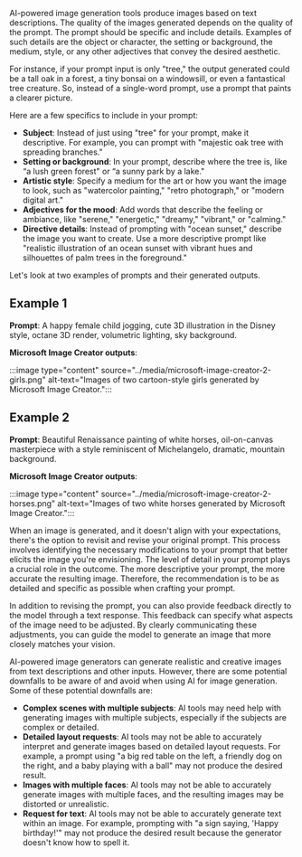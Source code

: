 AI-powered image generation tools produce images based on text descriptions. The quality of the images generated depends on the quality of the prompt. The prompt should be specific and include details. Examples of such details are the object or character, the setting or background, the medium, style, or any other adjectives that convey the desired aesthetic.

For instance, if your prompt input is only "tree," the output generated could be a tall oak in a forest, a tiny bonsai on a windowsill, or even a fantastical tree creature. So, instead of a single-word prompt, use a prompt that paints a clearer picture.

Here are a few specifics to include in your prompt:

- **Subject**: Instead of just using "tree" for your prompt, make it descriptive. For example, you can prompt with "majestic oak tree with spreading branches."
- **Setting or background**: In your prompt, describe where the tree is, like “a lush green forest" or “a sunny park by a lake."
- **Artistic style**: Specify a medium for the art or how you want the image to look, such as "watercolor painting," "retro photograph," or "modern digital art."
- **Adjectives for the mood**: Add words that describe the feeling or ambiance, like "serene," "energetic," "dreamy," "vibrant," or "calming."
- **Directive details**: Instead of prompting with "ocean sunset," describe the image you want to create. Use a more descriptive prompt like "realistic illustration of an ocean sunset with vibrant hues and silhouettes of palm trees in the foreground."

Let's look at two examples of prompts and their generated outputs.

## Example 1

**Prompt**: A happy female child jogging, cute 3D illustration in the Disney style, octane 3D render, volumetric lighting, sky background.

**Microsoft Image Creator outputs**:

:::image type="content" source="../media/microsoft-image-creator-2-girls.png" alt-text="Images of two cartoon-style girls generated by Microsoft Image Creator.":::

## Example 2

**Prompt**: Beautiful Renaissance painting of white horses, oil-on-canvas masterpiece with a style reminiscent of Michelangelo, dramatic, mountain background.

**Microsoft Image Creator outputs**:

:::image type="content" source="../media/microsoft-image-creator-2-horses.png" alt-text="Images of two white horses generated by Microsoft Image Creator.":::

When an image is generated, and it doesn't align with your expectations, there's the option to revisit and revise your original prompt. This process involves identifying the necessary modifications to your prompt that better elicits the image you're envisioning. The level of detail in your prompt plays a crucial role in the outcome. The more descriptive your prompt, the more accurate the resulting image. Therefore, the recommendation is to be as detailed and specific as possible when crafting your prompt.

In addition to revising the prompt, you can also provide feedback directly to the model through a text response. This feedback can specify what aspects of the image need to be adjusted. By clearly communicating these adjustments, you can guide the model to generate an image that more closely matches your vision.

AI-powered image generators can generate realistic and creative images from text descriptions and other inputs. However, there are some potential downfalls to be aware of and avoid when using AI for image generation. Some of these potential downfalls are:

- **Complex scenes with multiple subjects**: AI tools may need help with generating images with multiple subjects, especially if the subjects are complex or detailed.
- **Detailed layout requests**: AI tools may not be able to accurately interpret and generate images based on detailed layout requests. For example, a prompt using "a big red table on the left, a friendly dog on the right, and a baby playing with a ball" may not produce the desired result.
- **Images with multiple faces**: AI tools may not be able to accurately generate images with multiple faces, and the resulting images may be distorted or unrealistic.
- **Request for text**: AI tools may not be able to accurately generate text within an image. For example, prompting with "a sign saying, 'Happy birthday!'" may not produce the desired result because the generator doesn't know how to spell it.
